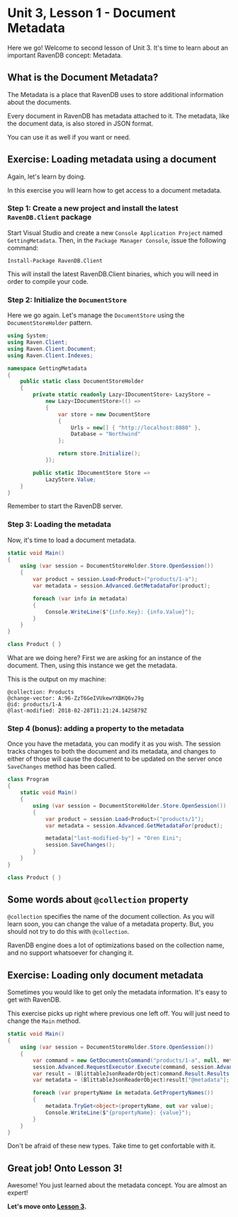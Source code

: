 # Unit 3, Lesson 1 - Document Metadata

Here we go! Welcome to second lesson of Unit 3. It's time to learn about
an important RavenDB concept: Metadata.

## What is the Document Metadata?

The Metadata is a place that RavenDB uses to store additional information about the documents.

Every document in RavenDB has metadata attached to it. The metadata, like the
document data, is also stored in JSON format.

You can use it as well if you want or need.

## Exercise: Loading metadata using a document

Again, let's learn by doing.

In this exercise you will learn how to get access to a document metadata.

### Step 1: Create a new project and install the latest `RavenDB.Client` package

Start Visual Studio and create a new `Console Application Project` named
`GettingMetadata`. Then, in the `Package Manager Console`, issue the following
command:

```Install-Package RavenDB.Client```

This will install the latest RavenDB.Client binaries, which you will need in order
to compile your code.

### Step 2: Initialize the `DocumentStore`

Here we go again. Let's manage the `DocumentStore` using the `DocumentStoreHolder` pattern.  

````csharp
using System;
using Raven.Client;
using Raven.Client.Document;
using Raven.Client.Indexes;

namespace GettingMetadata
{
    public static class DocumentStoreHolder
    {
        private static readonly Lazy<IDocumentStore> LazyStore =
            new Lazy<IDocumentStore>(() =>
            {
                var store = new DocumentStore
                {
                    Urls = new[] { "http://localhost:8080" },
                    Database = "Northwind"
                };

                return store.Initialize();
            });

        public static IDocumentStore Store =>
            LazyStore.Value;
    }
}
````

Remember to start the RavenDB server.

### Step 3: Loading the metadata

Now, it's time to load a document metadata.

````csharp
static void Main()
{
    using (var session = DocumentStoreHolder.Store.OpenSession())
    {
        var product = session.Load<Product>("products/1-a");
        var metadata = session.Advanced.GetMetadataFor(product);

        foreach (var info in metadata)
        {
            Console.WriteLine($"{info.Key}: {info.Value}");
        }
    }
}

class Product { }
````

What are we doing here? First we are asking for an instance of the document. Then, using this instance
we get the metadata.

This is the output on my machine:

````
@collection: Products
@change-vector: A:96-ZzT6GeIVUkewYXBKQ6vJ9g
@id: products/1-A
@last-modified: 2018-02-28T11:21:24.1425879Z
````

### Step 4 (bonus): adding a property to the metadata

Once you have the metadata, you can modify it as you wish. The session tracks changes to both
the document and its metadata, and changes to either of those will cause the document to be
updated on the server once `SaveChanges` method has been called.

````csharp
class Program
{
    static void Main()
    {
        using (var session = DocumentStoreHolder.Store.OpenSession())
        {
            var product = session.Load<Product>("products/1");
            var metadata = session.Advanced.GetMetadataFor(product);

            metadata["last-modified-by"] = "Oren Eini";
            session.SaveChanges();
        }
    }
}

class Product { }
````

## Some words about `@collection` property
`@collection` specifies the name of the document collection. As you will learn soon,
you can change the value of a metadata property. But, you should not try to do this with
`@collection`.

RavenDB engine does a lot of optimizations based on the collection name, and no support
whatsoever for changing it.

## Exercise: Loading only document metadata

Sometimes you would like to get only the metadata information. It's easy to get with RavenDB.

This exercise picks up right where previous one left off. You will just need to change the `Main` method.

````csharp
static void Main()
{
    using (var session = DocumentStoreHolder.Store.OpenSession())
    {
        var command = new GetDocumentsCommand("products/1-a", null, metadataOnly: true);
        session.Advanced.RequestExecutor.Execute(command, session.Advanced.Context);
        var result = (BlittableJsonReaderObject)command.Result.Results[0];
        var metadata = (BlittableJsonReaderObject)result["@metadata"];

        foreach (var propertyName in metadata.GetPropertyNames())
        {
            metadata.TryGet<object>(propertyName, out var value);
            Console.WriteLine($"{propertyName}: {value}");
        }
    }
}
````

Don't be afraid of these new types. Take time to get confortable with it.

## Great job! Onto Lesson 3!

Awesome! You just learned about the metadata concept. You are almost an expert!

**Let's move onto [Lesson 3](../lesson3/README.md).**
